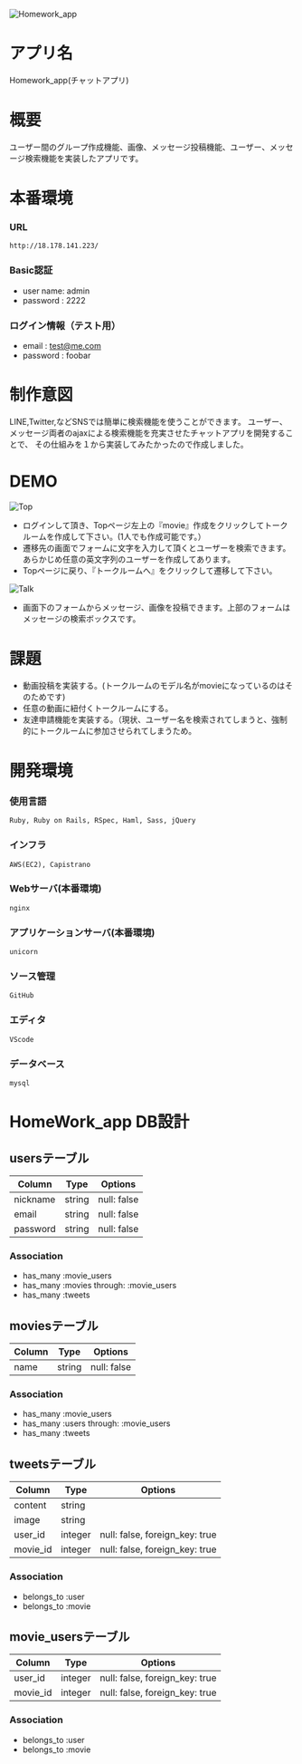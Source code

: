 ![Homework_app](https://i.gyazo.com/d96f745dc1dd6fbf4bbe093ad3b2e3bc.jpg)

# アプリ名
  Homework_app(チャットアプリ)

# 概要
  ユーザー間のグループ作成機能、画像、メッセージ投稿機能、ユーザー、メッセージ検索機能を実装したアプリです。

# 本番環境

  ### URL
    http://18.178.141.223/
    
  ### Basic認証
  - user name: admin
  - password : 2222
  
  ### ログイン情報（テスト用）
  - email    : test@me.com
  - password : foobar
  
# 制作意図
  LINE,Twitter,などSNSでは簡単に検索機能を使うことができます。
  ユーザー、メッセージ両者のajaxによる検索機能を充実させたチャットアプリを開発することで、
  その仕組みを１から実装してみたかったので作成しました。
  
# DEMO
![Top](https://i.gyazo.com/8e729468ac5d11f4ef4eee7a1baf21d5.jpg)

  - ログインして頂き、Topページ左上の『movie』作成をクリックしてトークルームを作成して下さい。(1人でも作成可能です。）
  - 遷移先の画面でフォームに文字を入力して頂くとユーザーを検索できます。あらかじめ任意の英文字列のユーザーを作成してあります。
  - Topページに戻り、『トークルームへ』をクリックして遷移して下さい。
  
![Talk](https://i.gyazo.com/f0e4306ce3a6bb3c6f5e3d95f69b13c2.jpg)

  - 画面下のフォームからメッセージ、画像を投稿できます。上部のフォームはメッセージの検索ボックスです。
  
# 課題

  - 動画投稿を実装する。(トークルームのモデル名がmovieになっているのはそのためです)
  - 任意の動画に紐付くトークルームにする。
  - 友達申請機能を実装する。（現状、ユーザー名を検索されてしまうと、強制的にトークルームに参加させられてしまうため。
  
# 開発環境

  ### 使用言語
    Ruby, Ruby on Rails, RSpec, Haml, Sass, jQuery
    
  ### インフラ
    AWS(EC2), Capistrano
    
  ### Webサーバ(本番環境)
    nginx
    
  ### アプリケーションサーバ(本番環境)
    unicorn
   
  ### ソース管理
    GitHub
    
  ### エディタ
    VScode
    
  ### データベース
    mysql

# HomeWork_app DB設計
## usersテーブル
|Column|Type|Options|
|------|----|-------|
|nickname|string|null: false|
|email|string|null: false|
|password|string|null: false|
### Association
- has_many :movie_users 
- has_many :movies through: :movie_users
- has_many :tweets

## moviesテーブル
|Column|Type|Options|
|------|----|-------|
|name|string|null: false|
### Association
- has_many :movie_users
- has_many :users through: :movie_users
- has_many :tweets

## tweetsテーブル
|Column|Type|Options|
|------|----|-------|
|content|string||
|image|string||
|user_id|integer|null: false, foreign_key: true|
|movie_id|integer|null: false, foreign_key: true|
### Association
- belongs_to :user
- belongs_to :movie

## movie_usersテーブル
|Column|Type|Options|
|------|----|-------|
|user_id|integer|null: false, foreign_key: true|
|movie_id|integer|null: false, foreign_key: true|
### Association
- belongs_to :user
- belongs_to :movie
